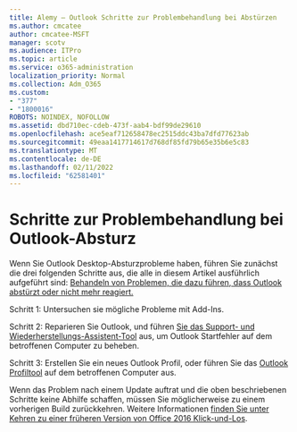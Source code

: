 ```yaml
---
title: Alemy – Outlook Schritte zur Problembehandlung bei Abstürzen
ms.author: cmcatee
author: cmcatee-MSFT
manager: scotv
ms.audience: ITPro
ms.topic: article
ms.service: o365-administration
localization_priority: Normal
ms.collection: Adm_O365
ms.custom:
- "377"
- "1800016"
ROBOTS: NOINDEX, NOFOLLOW
ms.assetid: dbd710ec-cdeb-473f-aab4-bdf99de29610
ms.openlocfilehash: ace5eaf712658478ec2515ddc43ba7dfd77623ab
ms.sourcegitcommit: 49eaa1417714617d768df85fd79b65e35b6e5c83
ms.translationtype: MT
ms.contentlocale: de-DE
ms.lasthandoff: 02/11/2022
ms.locfileid: "62581401"
---
```

# <a name="outlook-crash-troubleshooting-steps"></a>Schritte zur Problembehandlung bei Outlook-Absturz

Wenn Sie Outlook Desktop-Absturzprobleme haben, führen Sie zunächst die drei folgenden Schritte aus, die alle in diesem Artikel ausführlich aufgeführt sind: [Behandeln von Problemen, die dazu führen, dass Outlook abstürzt oder nicht mehr reagiert.](https://docs.microsoft.com/exchange/troubleshoot/outlook-crashes/crash-issues)
  
Schritt 1: Untersuchen sie mögliche Probleme mit Add-Ins.
  
Schritt 2: Reparieren Sie Outlook, und führen [Sie das Support- und Wiederherstellungs-Assistent-Tool](https://aka.ms/SaRA-OutlookWontStart) aus, um Outlook Startfehler auf dem betroffenen Computer zu beheben.
  
Schritt 3: Erstellen Sie ein neues Outlook Profil, oder führen Sie das [Outlook Profiltool](https://aka.ms/SaRA-OutlookSetupProfile) auf dem betroffenen Computer aus.
  
Wenn das Problem nach einem Update auftrat und die oben beschriebenen Schritte keine Abhilfe schaffen, müssen Sie möglicherweise zu einem vorherigen Build zurückkehren. Weitere Informationen [finden Sie unter Kehren zu einer früheren Version von Office 2016 Klick-und-Los](https://support.microsoft.com/help/2770432).
  